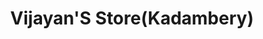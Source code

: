 ---
title: "Vijayan'S Store(Kadambery)"
url: /taliparamba/vijayans-store-kadambery/
shop: Kramladen
---
